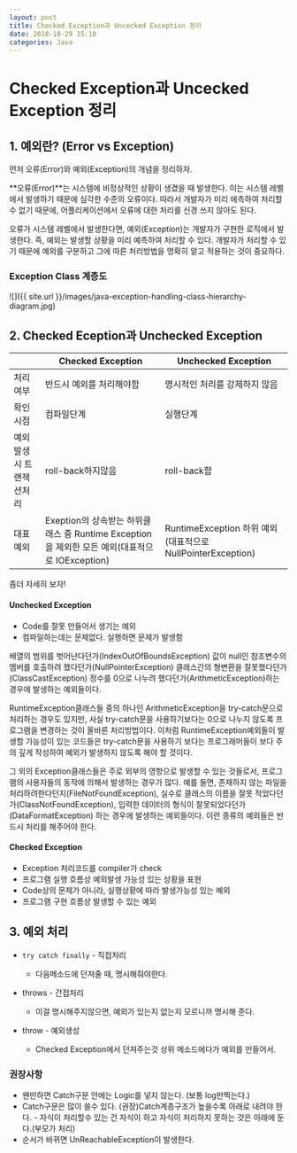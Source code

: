 ```yaml
---
layout: post
title: Checked Exception과 Uncecked Exception 정리
date: 2018-10-29 15:10
categories: Java
---
```


# Checked Exception과 Uncecked Exception 정리

## 1. 예외란? (Error vs Exception)

먼저 오류(Error)와 예외(Exception)의 개념을 정리하자.

**오류(Error)**는 시스템에 비정상적인 상황이 생겼을 때 발생한다. 이는 시스템 레벨에서 발생하기 때문에 심각한 수준의 오류이다. 따라서 개발자가 미리 에측하여 처리할 수 없기 때문에, 어플리케이션에서 오류에 대한 처리를 신경 쓰지 않아도 된다.

오류가 시스템 레벨에서 발생한다면, 예외(Exception)는 개발자가 구현한 로직에서 발생한다. 즉, 예외는 발생할 상황을 미리 예측하여 처리할 수 있다. 개발자가 처리할 수 있기 때문에 예외를 구분하고 그에 따른 처리방법을 명확히 알고 적용하는 것이 중요하다.

### Exception Class 계층도

![]({{ site.url }}/images/java-exception-handling-class-hierarchy-diagram.jpg)

## 2. Checked Eception과 Unchecked Exception

||Checked Exception | Unchecked Exception|
|-----|------|-------|
|처리여부|반드시 예외를 처리해야함|명시적인 처리를 강제하지 않음|
|확인 시점|컴파일단계|실행단계|
|예외발생시 트랜잭션처리| roll-back하지않음|roll-back함|
|대표 예외| Exeption의 상속받는 하위클래스 중 Runtime Exception을 제외한 모든 예외(대표적으로 IOException)|RuntimeException 하위 예외 (대표적으로 NullPointerException)|

좀더 자세히 보자!

#### Unchecked Exception

- Code를 잘못 만들어서 생기는 예외
- 컴파일하는데는 문제없다. 실행하면 문제가 발생함

배열의 범위를 벗어난다던가(IndexOutOfBoundsException)
값이 null인 참조변수의 멤버를 호출하려 했다던가(NullPointerException)
클래스간의 형변환을 잘못했다던가(ClassCastException)
정수를 0으로 나누려 했다던가(ArithmeticException)하는 경우에 발생하는 예외들이다. 

RuntimeException클래스들 중의 하나인 ArithmeticException을 try-catch문으로 처리하는 경우도 있지만, 
사실 try-catch문을 사용하기보다는 0으로 나누지 않도록 프로그램을 변경하는 것이 올바른 처리방법이다. 
이처럼 RuntimeException예외들이 발생할 가능성이 있는 코드들은 try-catch문을 사용하기 보다는 프로그래머들이 보다 주의 깊게 작성하여 예외가 발생하지 않도록 해야 할 것이다. 

그 외의 Exception클래스들은 주로 외부의 영향으로 발생할 수 있는 것들로서, 프로그램의 사용자들의 동작에 의해서 발생하는 경우가 많다. 예를 들면, 존재하지 않는 파일을 처리하려한다던지(FileNotFoundException), 실수로 클래스의 이름을 잘못 적었다던가(ClassNotFoundException), 입력한 데이터의 형식이 잘못되었다던가(DataFormatException) 하는 경우에 발생하는 예외들이다. 
이런 종류의 예외들은 반드시 처리를 해주어야 한다.

#### Checked Exception

- Exception 처리코드를 compiler가 check
- 프로그램 실행 흐름상 예외발생 가능성 있는 상황을 표현
- Code상의 문제가 아니라, 실행상황에 따라 발생가능성 있는 예외
- 프로그램 구현 흐름상 발생할 수 있는 예외

## 3. 예외 처리

- `try catch finally`	  - 직접처리
	- 다음메소드에 던져줄 때, 명시해줘야한다.
			      	 

- throws	       - 간접처리 	
	- 이걸 명시해주지않으면, 예외가 있는지 없는지 모르니까 명시해 준다.


- throw		        - 예외생성	 
	- Checked Exception에서 던져주는것 상위 메소드에다가 예외를 만들어서.



### 권장사항

- 왠만하면 Catch구문 안에는 Logic를 넣지 않는다. (보통 log만찍는다.)
- Catch구문은 많이 쓸수 있다.
(권장)Catch계층구조가 높을수록 아래로 내려야 한다.  - 자식이 처리할수 있는 건 자식이 하고 자식이 처리하지 못하는 것은 아래에 둔다.(부모가 처리)
- 순서가 바뀌면 UnReachableException이 발생한다.

